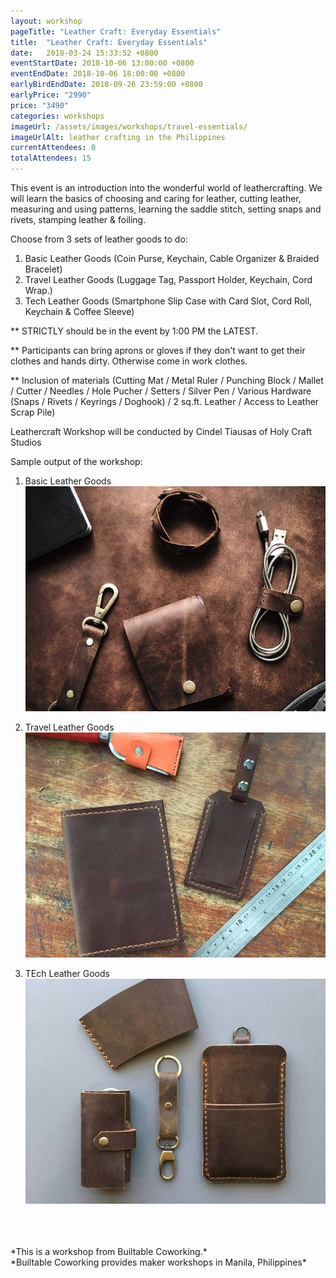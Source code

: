 ```yaml
---
layout: workshop
pageTitle: "Leather Craft: Everyday Essentials"
title:  "Leather Craft: Everyday Essentials"
date:   2018-03-24 15:33:52 +0800
eventStartDate: 2018-10-06 13:00:00 +0800
eventEndDate: 2018-10-06 18:00:00 +0800
earlyBirdEndDate: 2018-09-26 23:59:00 +0800
earlyPrice: "2990"
price: "3490"
categories: workshops
imageUrl: /assets/images/workshops/travel-essentials/
imageUrlAlt: leather crafting in the Philippines
currentAttendees: 0
totalAttendees: 15
---
```


This event is an introduction into the wonderful world of leathercrafting. We will learn the basics of choosing and caring for leather, cutting leather, measuring and using patterns, learning the saddle stitch, setting snaps and rivets, stamping leather & foiling.

Choose from 3 sets of leather goods to do:
1. Basic Leather Goods (Coin Purse, Keychain, Cable Organizer & Braided Bracelet)
2. Travel Leather Goods (Luggage Tag, Passport Holder, Keychain, Cord Wrap.)
3. Tech Leather Goods (Smartphone Slip Case with Card Slot, Cord Roll, Keychain & Coffee Sleeve)

** STRICTLY should be in the event by 1:00 PM the LATEST.

** Participants can bring aprons or gloves if they don't want to get their clothes and hands dirty. Otherwise come in work clothes.

** Inclusion of materials (Cutting Mat / Metal Ruler / Punching Block / Mallet / Cutter / Needles / Hole Pucher / Setters / Silver Pen / Various Hardware (Snaps / Rivets / Keyrings / Doghook) / 2 sq.ft. Leather / Access to Leather Scrap Pile)

Leathercraft Workshop will be conducted by
Cindel Tiausas of Holy Craft Studios


Sample output of the workshop:

1. Basic Leather Goods
![handmade leathercraft](/assets/images/workshops/travel-essentials/Basic-Leather-Essentials.jpg "handmade leathercraft")

2. Travel Leather Goods
![handmade leathercraft](/assets/images/workshops/travel-essentials/Travel-Essentials.jpg "handmade leathercraft")

3. TEch Leather Goods
![handmade leathercraft](/assets/images/workshops/travel-essentials/travel-essential-3.jpg "handmade leathercraft")
<br>
<br>
<br>
*This is a  workshop from Builtable Coworking.*
<br>
*Builtable Coworking provides maker workshops in Manila, Philippines* 
